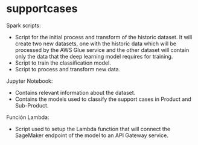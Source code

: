 # supportcases

Spark scripts:
- Script for the initial process and transform of the historic dataset. It will create two new datasets, one with the historic data which will be processed by the AWS Glue service and the other dataset will contain only the data that the deep learning model requires for training.
- Script to train the classification model.
- Script to process and transform new data.

Jupyter Notebook:
- Contains relevant information about the dataset.
- Contains the models used to classify the support cases in Product and Sub-Product.

Función Lambda:
- Script used to setup the Lambda function that will connect the SageMaker endpoint of the model to an API Gateway service.

